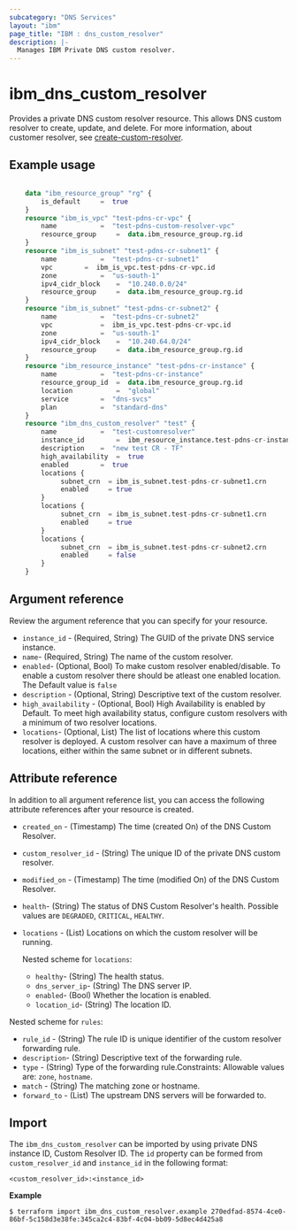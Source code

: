 ```yaml
---
subcategory: "DNS Services"
layout: "ibm"
page_title: "IBM : dns_custom_resolver"
description: |-
  Manages IBM Private DNS custom resolver.
---
```


# ibm_dns_custom_resolver

Provides a private DNS custom resolver resource. This allows DNS custom resolver to create, update, and delete. For more information, about customer resolver, see [create-custom-resolver](https://cloud.ibm.com/apidocs/dns-svcs#create-custom-resolver).


## Example usage

```terraform

  	data "ibm_resource_group" "rg" {
		is_default	   =  true
	}
	resource "ibm_is_vpc" "test-pdns-cr-vpc" {
		name		   =  "test-pdns-custom-resolver-vpc"
		resource_group	   =  data.ibm_resource_group.rg.id
	}
	resource "ibm_is_subnet" "test-pdns-cr-subnet1" {
		name		   =  "test-pdns-cr-subnet1"
		vpc		   =  ibm_is_vpc.test-pdns-cr-vpc.id
		zone		   =  "us-south-1"
		ipv4_cidr_block	   =  "10.240.0.0/24"
		resource_group	   =  data.ibm_resource_group.rg.id
	}
	resource "ibm_is_subnet" "test-pdns-cr-subnet2" {
		name		   =  "test-pdns-cr-subnet2"
		vpc      	   =  ibm_is_vpc.test-pdns-cr-vpc.id
		zone		   =  "us-south-1"
		ipv4_cidr_block	   =  "10.240.64.0/24"
		resource_group	   =  data.ibm_resource_group.rg.id
	}
	resource "ibm_resource_instance" "test-pdns-cr-instance" {
		name		   =  "test-pdns-cr-instance"
		resource_group_id  =  data.ibm_resource_group.rg.id
		location           =  "global"
		service		   =  "dns-svcs"
		plan		   =  "standard-dns"
	}
	resource "ibm_dns_custom_resolver" "test" {
		name		   =  "test-customresolver"
		instance_id 	   =  ibm_resource_instance.test-pdns-cr-instance.guid
		description	   =  "new test CR - TF"
		high_availability  =  true
		enabled 	   =  true
		locations {
		     subnet_crn  = ibm_is_subnet.test-pdns-cr-subnet1.crn
		     enabled	 = true
		}
		locations {
		     subnet_crn  = ibm_is_subnet.test-pdns-cr-subnet1.crn
		     enabled	 = true
		}
		locations {
		     subnet_crn	 = ibm_is_subnet.test-pdns-cr-subnet2.crn
		     enabled     = false
		}
	}
```

## Argument reference
Review the argument reference that you can specify for your resource. 

- `instance_id` - (Required, String) The GUID of the private DNS service instance.
- `name`- (Required, String) The name of the custom resolver.
- `enabled`- (Optional, Bool) To make custom resolver enabled/disable. To enable a custom resolver there should be atleast one enabled location. The Default value is `false`
- `description` - (Optional, String) Descriptive text of the custom resolver.
- `high_availability` - (Optional, Bool) High Availability is enabled by Default. To meet high availability status, configure custom resolvers with a minimum of two resolver locations.
- `locations`- (Optional, List) The list of locations where this custom resolver is deployed.  A custom resolver can have a maximum of three locations, either within the same subnet or in different subnets.

## Attribute reference
In addition to all argument reference list, you can access the following attribute references after your resource is created. 

- `created_on` - (Timestamp) The time (created On) of the DNS Custom Resolver. 
- `custom_resolver_id` - (String) The unique ID of the private DNS custom resolver.
- `modified_on` - (Timestamp) The time (modified On) of the DNS Custom Resolver.
- `health`- (String) The status of DNS Custom Resolver's health. Possible values are `DEGRADED`, `CRITICAL`, `HEALTHY`.
- `locations` - (List) Locations on which the custom resolver will be running.

  Nested scheme for `locations`:
  - `healthy`- (String) The health status.
  - `dns_server_ip`- (String) The DNS server IP.
  - `enabled`- (Bool) Whether the location is enabled.
  - `location_id`- (String) The location ID.

 Nested scheme for `rules`:
 - `rule_id` - (String) The rule ID is unique identifier of the custom resolver forwarding rule.
 - `description`- (String) Descriptive text of the forwarding rule.
 - `type` - (String) Type of the forwarding rule.Constraints: Allowable values are: `zone`, `hostname`.
 - `match` - (String) The matching zone or hostname.
 - `forward_to` - (List) The upstream DNS servers will be forwarded to.

## Import
The `ibm_dns_custom_resolver` can be imported by using private DNS instance ID, Custom Resolver ID.
The `id` property can be formed from `custom_resolver_id` and `instance_id` in the following format:

```
<custom_resolver_id>:<instance_id>
```

**Example**

```
$ terraform import ibm_dns_custom_resolver.example 270edfad-8574-4ce0-86bf-5c158d3e38fe:345ca2c4-83bf-4c04-bb09-5d8ec4d425a8
```
